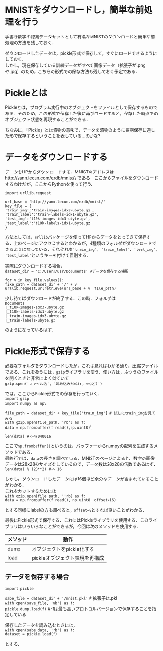 # MNISTをダウンロードし，簡単な前処理を行う
手書き数字の認識データセットとして有名なMNISTのダウンロードと簡単な前処理の方法を残しておく．

ダウンロードしたデータは，pickle形式で保存して，すぐにロードできるようにしておく．\
しかし，現在保存している訓練データがすべて画像データ（拡張子が.pngや.jpg）のため，こちらの形式での保存方法も残しておく予定である．

# Pickleとは
Pickleとは，プログラム実行中のオブジェクトをファイルとして保存するものである．そのため，この形式で保存した後に再びロードすると，保存した時点でのオブジェクト状態を再現することができる．

ちなみに，「Pickle」とは漬物の意味で，データを漬物のように長期保存に適した形で保存するということを表している...のかな?

# データをダウンロードする
データをHPからダウンロードする．MNISTのアドレスは\
http://yann.lecun.com/exdb/mnist/\
である．ここからファイルをダウンロードするわけだが，ここからPythonを使って行う．

`import urllib.request`

`url_base = 'http://yann.lecun.com/exdb/mnist/'`\
`key_file = {`\
`'train_img':'train-images-idx3-ubyte.gz',`\
`'train_label':'train-labels-idx1-ubyte.gz',`\
`'test_img':'t10k-images-idx3-ubyte.gz',`\
`'test_label':'t10k-labels-idx1-ubyte.gz'`\
`}`

方法としては，`urllib`パッケージを使ってHPからデータをとってきて保存する．上のページにアクセスするとわかるが，4種類のフォルダがダウンロードできるようになっている．それぞれを`'train_img', 'train_label', 'test_img', 'test_label'`というキーを付けて区別する．

実際にダウンロードする場合，\
`dataset_dir = 'C:/Users/usr/Documents' #データを保存する場所`

`for v in key_file.values():`\
`fike_path = dataset_dir + '/' + v`\
`urllib.request.urlretrieve(url_base + v, file_path)`

少し待てばダウンロードが終了する．この時，フォルダは\
`Documents`\
`|_t10k-images-idx3-ubyte.gz`\
`|_t10k-labels-idx1-ubyte.gz`\
`|_train-images-idx3-ubyte.gz`\
`|_train-labels-ubyte.gz`

のようになっているはず．

# Pickle形式で保存する
必要なフォルダをダウンロードしたが，これは見ればわかる通り，圧縮ファイルである．これを扱うには，`gzip`ライブラリを使う．使い方は，ふつうのファイルを開くときと非常によく似ていて\
`gzip.open('ファイル名', '読み込み形式(r, wなど)')`

では，ここからPickle形式での保存を行っていく．\
`import gzip`\
`import numpy as np`\

`file_path = dataset_dir + key_file['train_img'] # 試しにtrain_imgを見てみる`\
`with gzip.open(file_path, 'rb') as f:`\
`data = np.frombuffer(f.read(),np.uint8)`\

`len(data) #->47040016`

ここで`np.frombuffer()`というのは，バッファーからnumpyの配列を生成するメソッドである．\
最終行では，`data`の長さを調べている．MNISTのページによると、数字の画像データは28x28のサイズをしているので，データ数は28x28の倍数であるはず．\
`len(data) % (28**2) #-> 16`

しかし，ダウンロードしたデータには16個ほど余分なデータが含まれていることがわかる．\
これをカットするためには\
`with gzip.open(file_path, ''rb) as f:`\
`data = np.frombuffer(f.read(), np.uint8, offset=16)`

とする同様にlabelの方も調べると，`offset=8`とすれば良いことがわかる．

最後にPickle形式で保存する．これにはPickleライブラリを使用する．このライブラリはいろいろなことができるが，今回は次のメソッドを使用する．

| メソッド | 動作 |
| ---- | ---- |
| dump |  オブジェクトをpickle化する  |
| load |  pickleオブジェクト表現を再構成 | 

## データを保存する場合
`import pickle`

`sabe_file = dataset_dir + '/mnist.pkl'` # 拡張子は.pkl\
`with open(save_file, 'wb') as f:`\
`pickle.dump.load(f)` #-1は最も高いプロトコルバージョンで保存することを指定している

保存したデータを読み込むときには，\
`with open(sabe_data, 'rb') as f:`\
`dataset = pickle.load(f)`

とする．